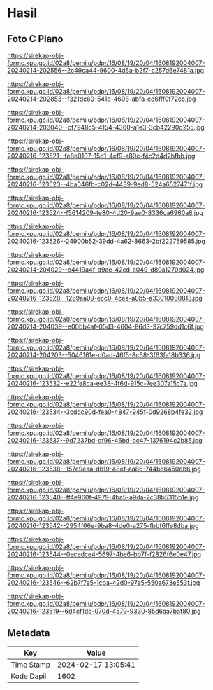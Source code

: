 # Hasil

## Foto C Plano

https://sirekap-obj-formc.kpu.go.id/02a8/pemilu/pdpr/16/08/19/20/04/1608192004007-20240214-202556--2c49ca44-9600-4d6a-b2f7-c257d6e7481a.jpg

https://sirekap-obj-formc.kpu.go.id/02a8/pemilu/pdpr/16/08/19/20/04/1608192004007-20240214-202853--f321dc60-541d-4608-abfa-cd6fff0f72cc.jpg

https://sirekap-obj-formc.kpu.go.id/02a8/pemilu/pdpr/16/08/19/20/04/1608192004007-20240214-203040--cf7948c5-4154-4360-a1e3-3cb42290d255.jpg

https://sirekap-obj-formc.kpu.go.id/02a8/pemilu/pdpr/16/08/19/20/04/1608192004007-20240216-123521--fe8e0107-15d1-4cf9-a89c-f4c2d4d2bfbb.jpg

https://sirekap-obj-formc.kpu.go.id/02a8/pemilu/pdpr/16/08/19/20/04/1608192004007-20240216-123523--4ba046fb-c02d-4439-9ed8-524a6527471f.jpg

https://sirekap-obj-formc.kpu.go.id/02a8/pemilu/pdpr/16/08/19/20/04/1608192004007-20240216-123524--f5614209-fe80-4d20-9ae0-8336ca6960a8.jpg

https://sirekap-obj-formc.kpu.go.id/02a8/pemilu/pdpr/16/08/19/20/04/1608192004007-20240216-123526--24900b52-39dd-4a62-8663-2bf222759585.jpg

https://sirekap-obj-formc.kpu.go.id/02a8/pemilu/pdpr/16/08/19/20/04/1608192004007-20240214-204029--e4419a4f-d9ae-42cd-a049-d80a1270d024.jpg

https://sirekap-obj-formc.kpu.go.id/02a8/pemilu/pdpr/16/08/19/20/04/1608192004007-20240216-123528--1269aa09-ecc0-4cea-a0b5-a33010080813.jpg

https://sirekap-obj-formc.kpu.go.id/02a8/pemilu/pdpr/16/08/19/20/04/1608192004007-20240214-204039--e00bb4af-05d3-4604-86d3-97c759dd1c6f.jpg

https://sirekap-obj-formc.kpu.go.id/02a8/pemilu/pdpr/16/08/19/20/04/1608192004007-20240214-204203--5046161e-d0ad-46f5-8c68-3f63fa18b336.jpg

https://sirekap-obj-formc.kpu.go.id/02a8/pemilu/pdpr/16/08/19/20/04/1608192004007-20240216-123532--e22fe8ca-ee38-4f6d-915c-7ee307a15c7a.jpg

https://sirekap-obj-formc.kpu.go.id/02a8/pemilu/pdpr/16/08/19/20/04/1608192004007-20240216-123534--3cddc90d-fea0-4847-945f-0d9268b4fe32.jpg

https://sirekap-obj-formc.kpu.go.id/02a8/pemilu/pdpr/16/08/19/20/04/1608192004007-20240216-123537--9d7237bd-df96-46bd-bc47-1376194c2b85.jpg

https://sirekap-obj-formc.kpu.go.id/02a8/pemilu/pdpr/16/08/19/20/04/1608192004007-20240216-123538--157e9eaa-db19-48ef-aa86-744be6450db6.jpg

https://sirekap-obj-formc.kpu.go.id/02a8/pemilu/pdpr/16/08/19/20/04/1608192004007-20240216-123540--ff4e960f-4979-4ba5-a9da-2c38b5315b1e.jpg

https://sirekap-obj-formc.kpu.go.id/02a8/pemilu/pdpr/16/08/19/20/04/1608192004007-20240216-123542--2954f66e-9ba8-4de0-a275-fbbf6ffe8dba.jpg

https://sirekap-obj-formc.kpu.go.id/02a8/pemilu/pdpr/16/08/19/20/04/1608192004007-20240216-123544--0ecedce4-5697-4be6-bb7f-f2826f6e0e47.jpg

https://sirekap-obj-formc.kpu.go.id/02a8/pemilu/pdpr/16/08/19/20/04/1608192004007-20240216-123546--62b7f7e5-1cba-42d0-97e5-550a673e553f.jpg

https://sirekap-obj-formc.kpu.go.id/02a8/pemilu/pdpr/16/08/19/20/04/1608192004007-20240216-123519--6d4cf1dd-070d-4579-9330-85d6aa7baf80.jpg


## Metadata

| Key        | Value               |
| ---------- | ------------------- |
| Time Stamp | 2024-02-17 13:05:41 |
| Kode Dapil | 1602                |



